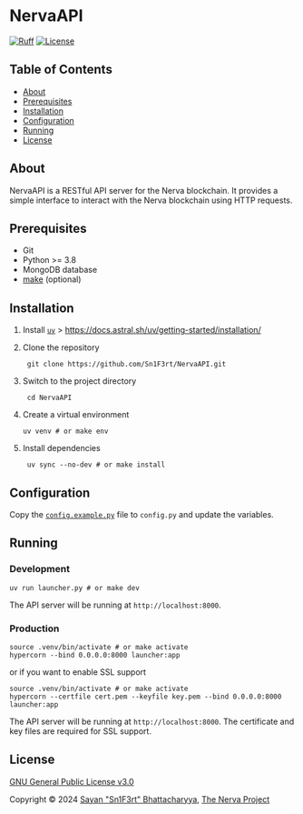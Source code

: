 # NervaAPI

[![Ruff](https://github.com/Sn1F3rt/NervaAPI/actions/workflows/ruff.yml/badge.svg)](https://github.com/Sn1F3rt/NervaAPI/actions/workflows/ruff.yml)
[![License](https://img.shields.io/github/license/Sn1F3rt/NervaAPI)](LICENSE)

## Table of Contents

- [About](#about)
- [Prerequisites](#prerequisites)
- [Installation](#installation)
- [Configuration](#configuration)
- [Running](#running)
- [License](#license)

## About

NervaAPI is a RESTful API server for the Nerva blockchain. It provides a simple interface to interact with the Nerva blockchain using HTTP requests.

## Prerequisites

- Git
- Python >= 3.8
- MongoDB database
- [make](https://www.gnu.org/software/make/) (optional)

## Installation

1. Install [`uv`](https://docs.astral.sh/uv/) > https://docs.astral.sh/uv/getting-started/installation/

2. Clone the repository

   ```shell
    git clone https://github.com/Sn1F3rt/NervaAPI.git
   ```
   
3. Switch to the project directory

   ```shell
    cd NervaAPI
   ```
   
4. Create a virtual environment

   ```shell
   uv venv # or make env
   ```
   
5. Install dependencies

   ```shell
    uv sync --no-dev # or make install
   ```

## Configuration

Copy the [`config.example.py`](config.example.py) file to `config.py` and update the variables.

## Running

### Development

```shell
uv run launcher.py # or make dev
```

The API server will be running at `http://localhost:8000`.

### Production

```shell
source .venv/bin/activate # or make activate
hypercorn --bind 0.0.0.0:8000 launcher:app
```

or if you want to enable SSL support

```shell
source .venv/bin/activate # or make activate
hypercorn --certfile cert.pem --keyfile key.pem --bind 0.0.0.0:8000 launcher:app
```

The API server will be running at `http://localhost:8000`. The certificate and key files are required for SSL support.

## License

[GNU General Public License v3.0](LICENSE)

Copyright &copy; 2024 [Sayan "Sn1F3rt" Bhattacharyya](https://sn1f3rt.dev), [The Nerva Project](https://nerva.one)
